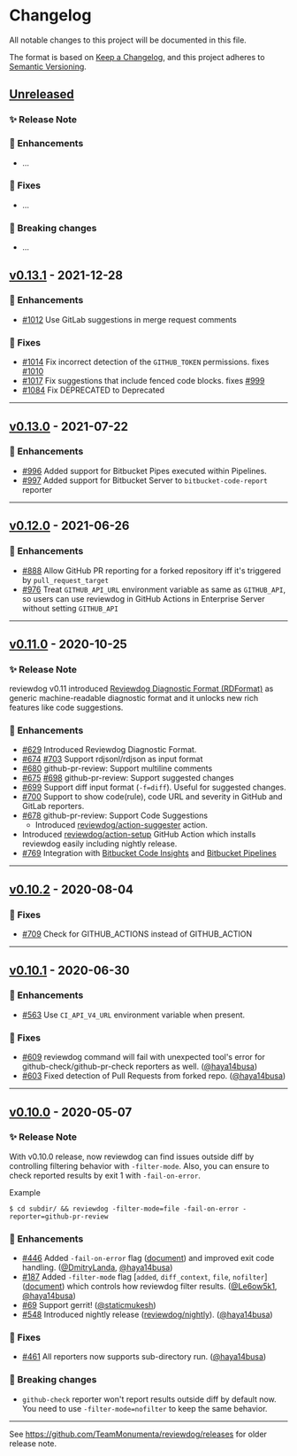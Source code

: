 # Changelog
All notable changes to this project will be documented in this file.

The format is based on [Keep a Changelog](https://keepachangelog.com/en/1.0.0/),
and this project adheres to [Semantic Versioning](https://semver.org/spec/v2.0.0.html).

## [Unreleased]

### :sparkles: Release Note <!-- optional -->

### :rocket: Enhancements
- ...

### :bug: Fixes
- ...

### :rotating_light: Breaking changes
- ...

## [v0.13.1] - 2021-12-28

### :rocket: Enhancements
- [#1012](https://github.com/TeamMonumenta/reviewdog/pull/1012) Use GitLab suggestions in merge request comments 

### :bug: Fixes
- [#1014](https://github.com/reviewdog/reviewdog/pull/1014) Fix incorrect detection of the `GITHUB_TOKEN` permissions. fixes [#1010](https://github.com/TeamMonumenta/reviewdog/issues/1010)
- [#1017](https://github.com/reviewdog/reviewdog/pull/1017) Fix suggestions that include fenced code blocks. fixes [#999](https://github.com/TeamMonumenta/reviewdog/issues/999)
- [#1084](https://github.com/TeamMonumenta/reviewdog/pull/1084) Fix DEPRECATED to Deprecated

---

## [v0.13.0] - 2021-07-22

### :rocket: Enhancements
- [#996](https://github.com/TeamMonumenta/reviewdog/pull/996) Added support for Bitbucket Pipes executed within Pipelines.
- [#997](https://github.com/TeamMonumenta/reviewdog/pull/997) Added support for Bitbucket Server to `bitbucket-code-report` reporter

---

## [v0.12.0] - 2021-06-26

### :rocket: Enhancements
- [#888](https://github.com/TeamMonumenta/reviewdog/pull/888) Allow GitHub PR reporting for a forked repository iff it's triggered by `pull_request_target`
- [#976](https://github.com/TeamMonumenta/reviewdog/pull/976) Treat `GITHUB_API_URL` environment variable as same as `GITHUB_API`, so users can use reviewdog in GitHub Actions in Enterprise Server without setting `GITHUB_API`

---

## [v0.11.0] - 2020-10-25

### :sparkles: Release Note
reviewdog v0.11 introduced [Reviewdog Diagnostic Format (RDFormat)](./README.md#reviewdog-diagnostic-format-rdformat)
as generic machine-readable diagnostic format and it unlocks new rich features like code suggestions.

### :rocket: Enhancements
- [#629](https://github.com/TeamMonumenta/reviewdog/pull/629) Introduced Reviewdog Diagnostic Format.
 - [#674](https://github.com/reviewdog/reviewdog/pull/674) [#703](https://github.com/TeamMonumenta/reviewdog/pull/703) Support rdjsonl/rdjson as input format
 - [#680](https://github.com/TeamMonumenta/reviewdog/pull/680) github-pr-review: Support multiline comments
 - [#675](https://github.com/reviewdog/reviewdog/pull/675) [#698](https://github.com/TeamMonumenta/reviewdog/pull/698) github-pr-review: Support suggested changes
 - [#699](https://github.com/TeamMonumenta/reviewdog/pull/699) Support diff input format (`-f=diff`). Useful for suggested changes.
 - [#700](https://github.com/TeamMonumenta/reviewdog/pull/700) Support to show code(rule), code URL and severity in GitHub and GitLab reporters.
- [#678](https://github.com/TeamMonumenta/reviewdog/issues/678) github-pr-review: Support Code Suggestions
  - Introduced [reviewdog/action-suggester](https://github.com/reviewdog/action-suggester) action.
- Introduced [reviewdog/action-setup](https://github.com/reviewdog/action-setup) GitHub Action which installs reviewdog easily including nightly release.
- [#769](https://github.com/TeamMonumenta/reviewdog/pull/769) Integration with [Bitbucket Code Insights](https://support.atlassian.com/bitbucket-cloud/docs/code-insights/) and [Bitbucket Pipelines](https://bitbucket.org/product/ru/features/pipelines)

---

## [v0.10.2] - 2020-08-04

### :bug: Fixes
- [#709](https://github.com/TeamMonumenta/reviewdog/pull/709) Check for GITHUB_ACTIONS instead of GITHUB_ACTION

---

## [v0.10.1] - 2020-06-30

### :rocket: Enhancements
- [#563](https://github.com/TeamMonumenta/reviewdog/issues/563) Use `CI_API_V4_URL` environment variable when present.

### :bug: Fixes
- [#609](https://github.com/TeamMonumenta/reviewdog/issues/609) reviewdog command will fail with unexpected tool's error for github-check/github-pr-check reporters as well. ([@haya14busa])
- [#603](https://github.com/TeamMonumenta/reviewdog/issues/603) Fixed detection of Pull Requests from forked repo. ([@haya14busa])

---

## [v0.10.0] - 2020-05-07

### :sparkles: Release Note

With v0.10.0 release, now reviewdog can find issues outside diff by controlling
filtering behavior with `-filter-mode`. Also, you can ensure to check reported
results by exit 1 with `-fail-on-error`.

Example
```shell
$ cd subdir/ && reviewdog -filter-mode=file -fail-on-error -reporter=github-pr-review
```

### :rocket: Enhancements
- [#446](https://github.com/TeamMonumenta/reviewdog/issues/446)
  Added `-fail-on-error` flag
  ([document](https://github.com/TeamMonumenta/reviewdog/tree/e359505275143ec85e9b114fc1ab4a4e91d04fb5#exit-codes))
  and improved exit code handling. ([@DmitryLanda](https://github.com/DmitryLanda), [@haya14busa])
- [#187](https://github.com/TeamMonumenta/reviewdog/issues/187)
  Added `-filter-mode` flag [`added`, `diff_context`, `file`, `nofilter`]
  ([document](https://github.com/TeamMonumenta/reviewdog/tree/e359505275143ec85e9b114fc1ab4a4e91d04fb5#filter-mode))
  which controls how reviewdog filter results. ([@Le6ow5k1](https://github.com/Le6ow5k1), [@haya14busa])
- [#69](https://github.com/TeamMonumenta/reviewdog/issues/69) Support gerrit! ([@staticmukesh](https://github.com/staticmukesh))
- [#548](https://github.com/TeamMonumenta/reviewdog/issues/548) Introduced nightly release ([reviewdog/nightly](https://github.com/reviewdog/nightly)). ([@haya14busa])

### :bug: Fixes
- [#461](https://github.com/TeamMonumenta/reviewdog/issues/461) All reporters now supports sub-directory run. ([@haya14busa])

### :rotating_light: Breaking changes
- `github-check` reporter won't report results outside diff by default now. You
  need to use `-filter-mode=nofilter` to keep the same behavior.

---

See https://github.com/TeamMonumenta/reviewdog/releases for older release note.

[Unreleased]: https://github.com/TeamMonumenta/reviewdog/compare/v0.13.0...HEAD
[v0.10.0]: https://github.com/TeamMonumenta/reviewdog/compare/v0.9.17...v0.10.0
[v0.10.1]: https://github.com/TeamMonumenta/reviewdog/compare/v0.10.0...v0.10.1
[v0.10.2]: https://github.com/TeamMonumenta/reviewdog/compare/v0.10.1...v0.10.2
[v0.11.0]: https://github.com/TeamMonumenta/reviewdog/compare/v0.10.2...v0.11.0
[v0.12.0]: https://github.com/TeamMonumenta/reviewdog/compare/v0.11.0...v0.12.0
[v0.13.0]: https://github.com/TeamMonumenta/reviewdog/compare/v0.12.0...v0.13.0
[v0.13.1]: https://github.com/TeamMonumenta/reviewdog/compare/v0.13.0...v0.13.1
[@haya14busa]: https://github.com/haya14busa
